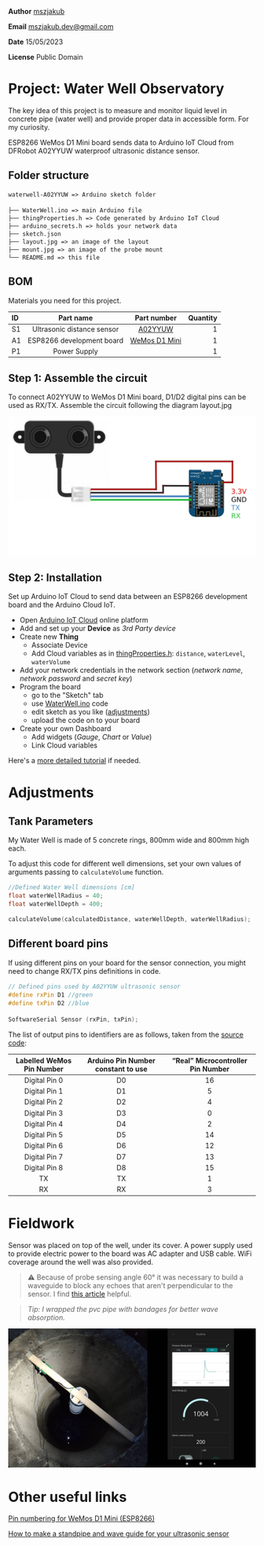**Author** [mszjakub](https://github.com/mszjakub)

**Email** mszjakub.dev@gmail.com

**Date** 15/05/2023

**License** Public Domain

# Project: Water Well Observatory

The key idea of this project is to measure and monitor liquid level in concrete pipe (water well) and provide proper data in accessible form. For my curiosity.

ESP8266 WeMos D1 Mini board sends data to Arduino IoT Cloud from DFRobot A02YYUW waterproof ultrasonic distance sensor.

## Folder structure

```
waterwell-A02YYUW => Arduino sketch folder

├── WaterWell.ino => main Arduino file
├── thingProperties.h => Code generated by Arduino IoT Cloud
├── arduino_secrets.h => holds your network data
├── sketch.json
├── layout.jpg => an image of the layout
├── mount.jpg => an image of the probe mount
└── README.md => this file
```

## BOM

Materials you need for this project.

| ID  |         Part name          |                                      Part number                                      | Quantity |
| :-- | :------------------------: | :-----------------------------------------------------------------------------------: | -------: |
| S1  | Ultrasonic distance sensor | [A02YYUW](https://wiki.dfrobot.com/_A02YYUW_Waterproof_Ultrasonic_Sensor_SKU_SEN0311) |        1 |
| A1  | ESP8266 development board  |            [WeMos D1 Mini](https://www.wemos.cc/en/latest/d1/d1_mini.html)            |        1 |
| P1  |        Power Supply        |                                                                                       |        1 |

## Step 1: Assemble the circuit

To connect A02YYUW to WeMos D1 Mini board, D1/D2 digital pins can be used as RX/TX.
Assemble the circuit following the diagram layout.jpg

![Assembly of A02YYUW ultrasonic sensor & WeMos D1 Mini board](./layout.jpg)

## Step 2: Installation

Set up Arduino IoT Cloud to send data between an ESP8266 development board and the Arduino Cloud IoT.

-   Open [Arduino IoT Cloud](https://create.arduino.cc/iot/) online platform
-   Add and set up your **Device** as _3rd Party device_
-   Create new **Thing**
    -   Associate Device
    -   Add Cloud variables as in [thingProperties.h](./thingProperties.h): `distance`, `waterLevel`, `waterVolume`
-   Add your network credentials in the network section (_network name_, _network password_ and _secret key_)
-   Program the board
    -   go to the "Sketch" tab
    -   use [WaterWell.ino](./WaterWell.ino) code
    -   edit sketch as you like ([adjustments](#adjustments))
    -   upload the code on to your board
-   Create your own Dashboard
    -   Add widgets (_Gauge_, _Chart_ or _Value_)
    -   Link Cloud variables

Here's a [more detailed tutorial](https://docs.arduino.cc/arduino-cloud/getting-started/esp-32-cloud) if needed.

# Adjustments

## Tank Parameters

My Water Well is made of 5 concrete rings, 800mm wide and 800mm high each.

To adjust this code for different well dimensions, set your own values of arguments passing to `calculateVolume` function.

```ino
//Defined Water Well dimensions [cm]
float waterWellRadius = 40;
float waterWellDepth = 400;
```

```ino
calculateVolume(calculatedDistance, waterWellDepth, waterWellRadius);
```

## Different board pins

If using different pins on your board for the sensor connection, you might need to change RX/TX pins definitions in code.

```ino
// Defined pins used by A02YYUW ultrasonic sensor
#define rxPin D1 //green
#define txPin D2 //blue

SoftwareSerial Sensor (rxPin, txPin);
```

The list of output pins to identifiers are as follows, taken from the [source code](https://github.com/esp8266/Arduino/blob/master/variants/d1_mini/pins_arduino.h#L49-L61):

| Labelled WeMos Pin Number | Arduino Pin Number constant to use | “Real” Microcontroller Pin Number |
| :-----------------------: | :--------------------------------: | :-------------------------------: |
|       Digital Pin 0       |                 D0                 |                16                 |
|       Digital Pin 1       |                 D1                 |                 5                 |
|       Digital Pin 2       |                 D2                 |                 4                 |
|       Digital Pin 3       |                 D3                 |                 0                 |
|       Digital Pin 4       |                 D4                 |                 2                 |
|       Digital Pin 5       |                 D5                 |                14                 |
|       Digital Pin 6       |                 D6                 |                12                 |
|       Digital Pin 7       |                 D7                 |                13                 |
|       Digital Pin 8       |                 D8                 |                15                 |
|            TX             |                 TX                 |                 1                 |
|            RX             |                 RX                 |                 3                 |

# Fieldwork

Sensor was placed on top of the well, under its cover. A power supply used to provide electric power to the board was AC adapter and USB cable. WiFi coverage around the well was also provided.

> :warning: Because of probe sensing angle 60° it was necessary to build a waveguide to block any echoes that aren't perpendicular to the sensor. I find [this article](https://www.apgsensors.com/about-us/blog/how-to-make-a-standpipe-and-wave-guide-for-your-ultrasonic-sensor) helpful.

> _Tip: I wrapped the pvc pipe with bandages for better wave absorption._

![low-cost probe mount](./mount.jpg)

# Other useful links

[Pin numbering for WeMos D1 Mini (ESP8266)](https://chewett.co.uk/blog/1066/pin-numbering-for-wemos-d1-mini-esp8266/)

[How to make a standpipe and wave guide for your ultrasonic sensor](https://www.apgsensors.com/about-us/blog/how-to-make-a-standpipe-and-wave-guide-for-your-ultrasonic-sensor)

